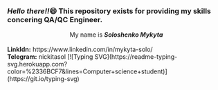 <h3><i>Hello there!!</i>&#128516; This repository exists for providing my skills concering QA/QC Engineer.</h3>
<div align="center">My name is <b><i>Soloshenko Mykyta</i></b></div><br>
<b>LinkIdn:</b> https://www.linkedin.com/in/mykyta-solo/<br>
<b>Telegram:</b> nickitasol
[![Typing SVG](https://readme-typing-svg.herokuapp.com?color=%2336BCF7&lines=Computer+science+student)](https://git.io/typing-svg)

